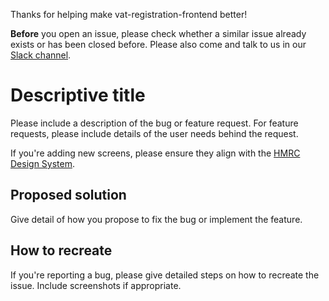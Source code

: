 Thanks for helping make vat-registration-frontend better!

**Before** you open an issue, please check whether a similar issue already exists or has been closed before. Please also
come and talk to us in our [Slack channel](https://hmrcdigital.slack.com/archives/team-scrs).

# Descriptive title

Please include a description of the bug or feature request. For feature requests, please include details of the user
needs behind the request.

If you're adding new screens, please ensure they align with
the [HMRC Design System](https://github.com/hmrc/design-patterns).

## Proposed solution

Give detail of how you propose to fix the bug or implement the feature.

## How to recreate

If you're reporting a bug, please give detailed steps on how to recreate the issue. Include screenshots if appropriate.

